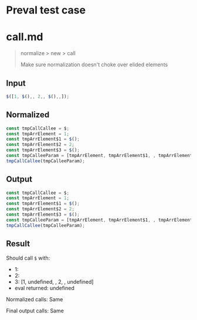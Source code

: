 # Preval test case

# call.md

> normalize > new > call
>
> Make sure normalization doesn't choke over elided elements

## Input

`````js filename=intro
$([1, $(),, 2,, $(),,]);
`````

## Normalized

`````js filename=intro
const tmpCallCallee = $;
const tmpArrElement = 1;
const tmpArrElement$1 = $();
const tmpArrElement$2 = 2;
const tmpArrElement$3 = $();
const tmpCalleeParam = [tmpArrElement, tmpArrElement$1, , tmpArrElement$2, , tmpArrElement$3, ,];
tmpCallCallee(tmpCalleeParam);
`````

## Output

`````js filename=intro
const tmpCallCallee = $;
const tmpArrElement = 1;
const tmpArrElement$1 = $();
const tmpArrElement$2 = 2;
const tmpArrElement$3 = $();
const tmpCalleeParam = [tmpArrElement, tmpArrElement$1, , tmpArrElement$2, , tmpArrElement$3, ,];
tmpCallCallee(tmpCalleeParam);
`````

## Result

Should call `$` with:
 - 1: 
 - 2: 
 - 3: [1, undefined, , 2, , undefined]
 - eval returned: undefined

Normalized calls: Same

Final output calls: Same
